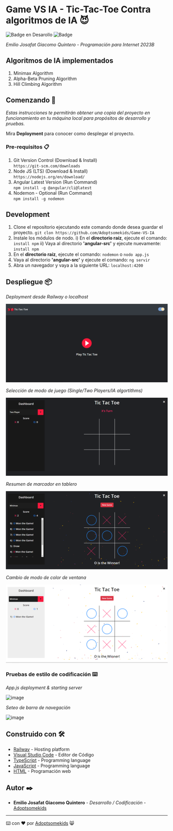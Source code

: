 # Game VS IA - Tic-Tac-Toe Contra algoritmos de IA 😈
   ![Badge en Desarollo](https://img.shields.io/badge/STATUS-Desarrollo%20Completo-blue)
   ![Badge](https://img.shields.io/pypi/status/aiogram.svg?style=flat-square)

_Emilio Josafat Giacomo Quintero - Programación para Internet 2023B_

## Algoritmos de IA implementados
1. Minimax Algorithm
2. Alpha-Beta Pruning Algorithm
3. Hill Climbing Algorithm


## Comenzando 🚀

_Estas instrucciones te permitirán obtener una copia del proyecto en funcionamiento en tu máquina local para propósitos de desarrollo y pruebas._

Mira **Deployment** para conocer como desplegar el proyecto.


### Pre-requisitos 📋

1. Git Version Control (Download & Install)  
`https://git-scm.com/downloads`
2. Node JS (LTS) (Download & Install)  
`https://nodejs.org/en/download/`
3. Angular Latest Version (Run Command)  
`npm install -g @angular/cli@latest`
4. Nodemon - Optional (Run Command)  
`npm install -g nodemon`

## Development

1. Clone el repositorio ejecutando este comando donde desea guardar el proyecto.
`git clon https://github.com/Adoptsomekids/Game-VS-IA`
2. Instale los módulos de nodo.
i) En el **directorio raíz**, ejecute el comando:
`install npm`
ii) Vaya al directorio **'angular-src'** y ejecute nuevamente:
`install npm`
3. En el **directorio raíz**, ejecute el comando:
`nodemon` o `nodo app.js`
4. Vaya al directorio **'angular-src'** y ejecute el comando:
`ng servir`
5. Abra un navegador y vaya a la siguiente URL:
`localhost:4200`

## Despliegue 📦

_Deployment desde Railway o localhost_

![](images/landing.png)

_Selección de modo de juego (Single/Two Players/IA algortithms)_

![](images/start.png)

_Resumen de marcador en tablero_

![](images/winner.png)

_Cambio de modo de color de ventana_

![](images/light.png)

### Pruebas de estilo de codificación ⌨️

_App.js deployment & starting server_

![image](https://github.com/Adoptsomekids/Game-VS-IA/assets/83385717/39af7ec6-b9b4-4b5a-b6f5-8f4824042ad5)

_Seteo de barra de navegación_

![image](https://github.com/Adoptsomekids/Game-VS-IA/assets/83385717/a835ca2e-36c9-4ef5-a79a-13036988c786)

## Construido con 🛠️

* [Railway](https://railway.app) -  Hosting platform
* [Visual Studio Code](https://code.visualstudio.com/) - Editor de Código
* [TypeScript](https://www.typescriptlang.org/) - Programming language
* [JavaScript](https://developer.mozilla.org/en-US/docs/Web/JavaScript) - Programming language
* [HTML](https://html.com/document/) - Programación web

## Autor ✒️

* **Emilio Josafat Giacomo Quintero** - *Desarrollo / Codificación* - [Adoptsomekids](https://github.com/Adoptsomekids)

---
⌨️ con ❤️ por [Adoptsomekids](https://github.com/Adoptsomekids) 😸


